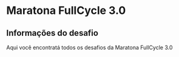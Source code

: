 # Maratona FullCycle 3.0

## Informações do desafio

Aqui você encontratá todos os desafios da Maratona FullCycle 3.0